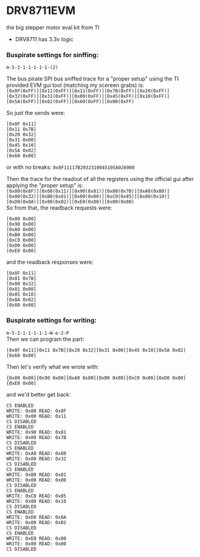 # DRV8711EVM
the big stepper motor eval kit from TI  
- DRV8711 has 3.3v logic

### Buspirate settings for sinffing:
`m-5-2-1-1-1-1-1-(2)`

The bus pirate SPI bus sniffed trace for a "proper setup" using the TI provided EVM gui tool (matching my scereen grabs) is:  
`[0x0F(0xFF)][0x11(0xFF)][0x11(0xFF)][0x7B(0xFF)][0x20(0xFF)][0x32(0xFF)][0x31(0xFF)][0x00(0xFF)][0x45(0xFF)][0x10(0xFF)][0x5A(0xFF)][0x02(0xFF)][0x60(0xFF)][0x00(0xFF)`

So just the sends were:
```
[0x0F 0x11]
[0x11 0x7B]
[0x20 0x32]
[0x31 0x00]
[0x45 0x10]
[0x5A 0x02]
[0x60 0x00]
```
or with no breaks: 
`0x0F11117B2032310045105A026000`

Then the trace for the readout of all the registers using the official gui after applying the "proper setup" is:  
`[0x80(0x8F)][0x00(0x11)][0x90(0x81)][0x00(0x7B)][0xA0(0x80)][0x00(0x32)][0xB0(0x81)][0x00(0x00)][0xC0(0x85)][0x00(0x10)][0xD0(0x8A)][0x00(0x02)][0xE0(0x80)][0x00(0x00)`  
So from that, the readback requests were:
```
[0x80 0x00]
[0x90 0x00]
[0xA0 0x00]
[0xB0 0x00]
[0xC0 0x00]
[0xD0 0x00]
[0xE0 0x00]
```
and the readback responses were:
```
[0x8F 0x11]
[0x81 0x7B]
[0x80 0x32]
[0x81 0x00]
[0x85 0x10]
[0x8A 0x02]
[0x80 0x00]
```

### Buspirate settings for writing:  
`m-5-2-1-1-1-1-1-W-e-2-P`  
Then we can program the part:
```
[0x0F 0x11][0x11 0x7B][0x20 0x32][0x31 0x00][0x45 0x10][0x5A 0x02][0x60 0x00]
```
Then let's verify what we wrote with:
```
{0x80 0x00]{0x90 0x00]{0xA0 0x00]{0xB0 0x00]{0xC0 0x00]{0xD0 0x00]{0xE0 0x00]
```
and we'd better get back:
```
CS ENABLED
WRITE: 0x80 READ: 0x8F 
WRITE: 0x00 READ: 0x11 
CS DISABLED
CS ENABLED
WRITE: 0x90 READ: 0x81 
WRITE: 0x00 READ: 0x7B 
CS DISABLED
CS ENABLED
WRITE: 0xA0 READ: 0x80 
WRITE: 0x00 READ: 0x32 
CS DISABLED
CS ENABLED
WRITE: 0xB0 READ: 0x81 
WRITE: 0x00 READ: 0x00 
CS DISABLED
CS ENABLED
WRITE: 0xC0 READ: 0x85 
WRITE: 0x00 READ: 0x10 
CS DISABLED
CS ENABLED
WRITE: 0xD0 READ: 0x8A 
WRITE: 0x00 READ: 0x02 
CS DISABLED
CS ENABLED
WRITE: 0xE0 READ: 0x80 
WRITE: 0x00 READ: 0x00 
CS DISABLED
```
